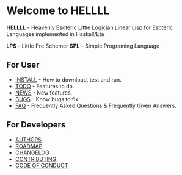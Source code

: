 # Welcome to HELLLL

**HELLLL** - Heavenly Esoteric Little Logician Linear Lisp for Esoteric Languages implemented in Haskell/Eta

**LPS** - Little Pre Schemer
**SPL** - Simple Programing Language

## For User
* [INSTALL](INSTALL.md) - How to download, test and run.
* [TODO](TODO.md) - Features to do.
* [NEWS](NEWS.md) - New features.
* [BUGS](BUGS.md) - Know bugs to fix.
* [FAQ](FAQ.md) -  Frequently Asked Questions & Frequently Given Answers.

## For Developers

* [AUTHORS](AUTHORS.md)
* [ROADMAP](ROADMAP.md)
* [CHANGELOG](CHANGELOG.md)
* [CONTRIBUTING](CONTRIBUTING.md)
* [CODE OF CONDUCT](CODE_OF_CONDUCT.md)
